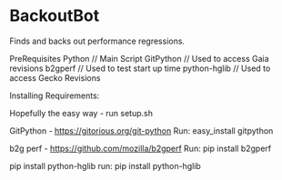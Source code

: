 BackoutBot
==========

Finds and backs out performance regressions.

PreRequisites
Python        // Main Script
GitPython     // Used to access Gaia revisions
b2gperf       // Used to test start up time
python-hglib  // Used to access Gecko Revisions

Installing Requirements:

Hopefully the easy way - run setup.sh

GitPython - https://gitorious.org/git-python
Run: easy\_install gitpython

b2g perf - https://github.com/mozilla/b2gperf
Run: pip install b2gperf

pip install python-hglib
run: pip install python-hglib
